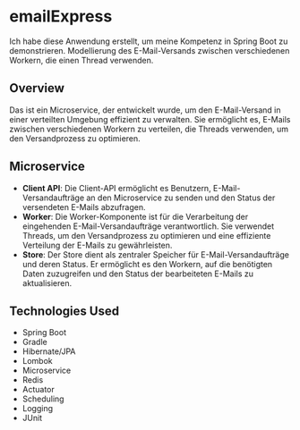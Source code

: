 # emailExpress

Ich habe diese Anwendung erstellt, um meine Kompetenz in Spring Boot zu demonstrieren.
Modellierung des E-Mail-Versands zwischen verschiedenen Workern, die einen Thread verwenden.

## Overview
Das ist ein Microservice, der entwickelt wurde, um den E-Mail-Versand in einer verteilten Umgebung effizient zu verwalten. Sie ermöglicht es, E-Mails zwischen verschiedenen Workern zu verteilen, die Threads verwenden, um den Versandprozess zu optimieren.

## Microservice
- **Client API**: Die Client-API ermöglicht es Benutzern, E-Mail-Versandaufträge an den Microservice zu senden und den Status der versendeten E-Mails abzufragen.
- **Worker**: Die Worker-Komponente ist für die Verarbeitung der eingehenden E-Mail-Versandaufträge verantwortlich. Sie verwendet Threads, um den Versandprozess zu optimieren und eine effiziente Verteilung der E-Mails zu gewährleisten.
- **Store**: Der Store dient als zentraler Speicher für E-Mail-Versandaufträge und deren Status. Er ermöglicht es den Workern, auf die benötigten Daten zuzugreifen und den Status der bearbeiteten E-Mails zu aktualisieren.


## Technologies Used
- Spring Boot
- Gradle
- Hibernate/JPA
- Lombok
- Microservice
- Redis
- Actuator
- Scheduling
- Logging
- JUnit


